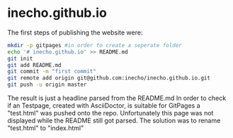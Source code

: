 # inecho.github.io
The first steps of publishing the website were:
```bash
mkdir -p gitpages #in order to create a seperate folder
echo '# inecho.github.io' >> README.md
git init
git add README.md
git commit -m "first commit"
git remote add origin git@github.com:inecho/inecho.github.io.git
git push -u origin master
```
The result is just a headline parsed from the README.md
In order to check if an Testpage, created with AsciiDoctor, is suitable for GitPages a "test.html" was pushed onto the repo. Unfortunately this page was not displayed while the README still got parsed. The solution was to rename "test.html" to "index.html"
